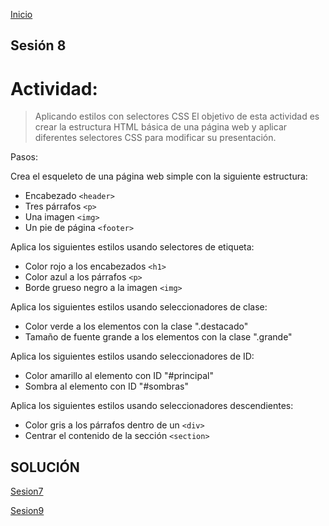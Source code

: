 <!-- No borrar o modificar -->
[Inicio](./index.md)

## Sesión 8 


# Actividad: 
>Aplicando estilos con selectores CSS
El objetivo de esta actividad es crear la estructura HTML básica de una página web y aplicar diferentes selectores CSS para modificar su presentación.

Pasos:

Crea el esqueleto de una página web simple con la siguiente estructura:

* Encabezado `<header>`
* Tres párrafos `<p>`
* Una imagen `<img>`
* Un pie de página `<footer>`

Aplica los siguientes estilos usando selectores de etiqueta:

* Color rojo a los encabezados `<h1>`
* Color azul a los párrafos `<p>`
* Borde grueso negro a la imagen `<img>`

Aplica los siguientes estilos usando seleccionadores de clase:

* Color verde a los elementos con la clase ".destacado"
* Tamaño de fuente grande a los elementos con la clase ".grande"

Aplica los siguientes estilos usando seleccionadores de ID:

* Color amarillo al elemento con ID "#principal"
* Sombra al elemento con ID "#sombras"

Aplica los siguientes estilos usando seleccionadores descendientes:

* Color gris a los párrafos dentro de un `<div>`
* Centrar el contenido de la sección `<section>`

## SOLUCIÓN



[Sesion7](https://xeduark.github.io/Evidencias_introduccion_a_la_programacion/sesion7.html)

[Sesion9](https://xeduark.github.io/Evidencias_introduccion_a_la_programacion/sesion9.html)






